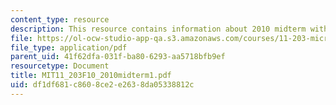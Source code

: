 ```yaml
---
content_type: resource
description: This resource contains information about 2010 midterm with answers.
file: https://ol-ocw-studio-app-qa.s3.amazonaws.com/courses/11-203-microeconomics-fall-2010/df1df681c8608ce2e2638da05338812c_MIT11_203F10_2010midterm1.pdf
file_type: application/pdf
parent_uid: 41f62dfa-031f-ba80-6293-aa5718bfb9ef
resourcetype: Document
title: MIT11_203F10_2010midterm1.pdf
uid: df1df681-c860-8ce2-e263-8da05338812c
---
```

